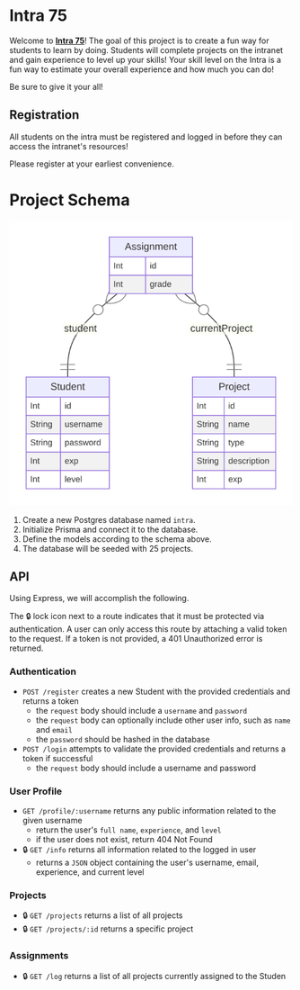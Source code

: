 # Intra 75

Welcome to [**Intra 75**]()! The goal of this project is to create a fun way for students to learn by doing. Students will complete projects on the intranet and gain experience to level up your skills! Your skill level on the Intra is a fun way to estimate your overall experience and how much you can do!

Be sure to give it your all!

## Registration

All students on the intra must be registered and logged in before they can access the intranet's resources!

Please register at your earliest convenience.

# Project Schema

![A visual representation of the database schema](/docs/prisma-erd.svg)

1. Create a new Postgres database named `intra`.
2. Initialize Prisma and connect it to the database.
3. Define the models according to the schema above.
4. The database will be seeded with 25 projects.

## API

Using Express, we will accomplish the following.

The 🔒 lock icon next to a route indicates that it must be protected via authentication. A user can only access this route by attaching a valid token to the request. If a token is not provided, a 401 Unauthorized error is returned.

### Authentication

- `POST /register` creates a new Student with the provided credentials and returns a token
  - the `request` body should include a `username` and `password`
  - the `request` body can optionally include other user info, such as `name` and `email`
  - the `password` should be hashed in the database
- `POST /login` attempts to validate the provided credentials and returns a token if successful
  - the `request` body should include a username and password

### User Profile

- `GET /profile/:username` returns any public information related to the given username
  - return the user's `full name`, `experience`, and `level`
  - if the user does not exist, return 404 Not Found
- 🔒 `GET /info` returns all information related to the logged in user
  - returns a `JSON` object containing the user's username, email, experience, and current level

### Projects

- 🔒 `GET /projects` returns a list of all projects
- 🔒 `GET /projects/:id` returns a specific project

### Assignments

- 🔒 `GET /log` returns a list of all projects currently assigned to the Studen
